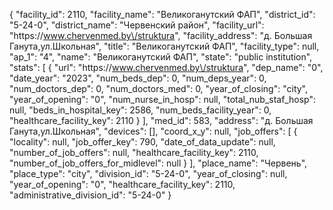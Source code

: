 {
    "facility_id": 2110,
    "facility_name": "Великоганутский ФАП",
    "district_id": "5-24-0",
    "district_name": "Червенский район",
    "facility_url": "https:\/\/www.chervenmed.by\/struktura",
    "facility_address": "д. Большая Ганута,ул.Школьная",
    "title": "Великоганутский ФАП",
    "facility_type": null,
    "ap_1": "4",
    "name": "Великоганутский ФАП",
    "state": "public institution",
    "stats": [
        {
            "url": "https:\/\/www.chervenmed.by\/struktura",
            "dep_name": "0",
            "date_year": "2023",
            "num_beds_dep": 0,
            "num_deps_year": 0,
            "num_doctors_dep": 0,
            "num_doctors_med": 0,
            "year_of_closing": "city",
            "year_of_opening": "0",
            "num_nurse_in_hosp": null,
            "total_nub_staf_hosp": null,
            "beds_in_hospital_key": 2586,
            "num_beds_facility_year": 0,
            "healthcare_facility_key": 2110
        }
    ],
    "med_id": 583,
    "address": "д. Большая Ганута,ул.Школьная",
    "devices": [],
    "coord_x_y": null,
    "job_offers": [
        {
            "locality": null,
            "job_offer_key": 790,
            "date_of_data_update": null,
            "number_of_job_offers": null,
            "healthcare_facility_key": 2110,
            "number_of_job_offers_for_midlevel": null
        }
    ],
    "place_name": "Червень",
    "place_type": "city",
    "division_id": "5-24-0",
    "year_of_closing": null,
    "year_of_opening": "0",
    "healthcare_facility_key": 2110,
    "administrative_division_id": "5-24-0"
}